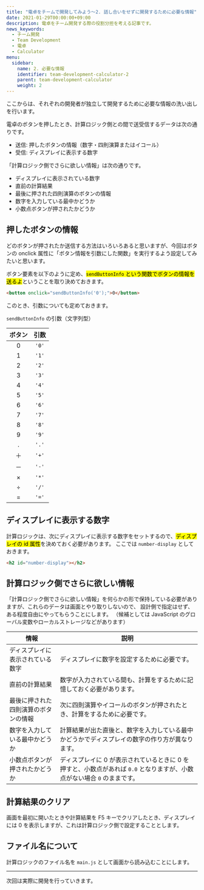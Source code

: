 ```yaml
---
title: "電卓をチームで開発してみよう～2. 話し合いをせずに開発するために必要な情報"
date: 2021-01-29T00:00:00+09:00
description: 電卓をチーム開発する際の役割分担を考える記事です。
news_keywords:
  - チーム開発
  - Team Development
  - 電卓
  - Calculator
menu:
  sidebar:
    name: 2. 必要な情報
    identifier: team-development-calculator-2
    parent: team-development-calculator
    weight: 2
---
```


ここからは、それぞれの開発者が独立して開発するために必要な情報の洗い出しを行います。

電卓のボタンを押したとき、計算ロジック側との間で送受信するデータは次の通りです。

- 送信: 押したボタンの情報（数字・四則演算またはイコール）
- 受信: ディスプレイに表示する数字

「計算ロジック側でさらに欲しい情報」は次の通りです。

- ディスプレイに表示されている数字
- 直前の計算結果
- 最後に押された四則演算のボタンの情報
- 数字を入力している最中かどうか
- 小数点ボタンが押されたかどうか

## 押したボタンの情報

どのボタンが押されたか送信する方法はいろいろあると思いますが、今回はボタンの onclick 属性に「ボタン情報を引数にした関数」を実行するよう設定してみたいと思います。

ボタン要素を以下のように定め、<mark>`sendButtonInfo` という関数でボタンの情報を送るよ</mark>ということを取り決めておきます。

```html
<button onclick="sendButtonInfo('0');">0</button>
```

このとき、引数についても定めておきます。

`sendButtonInfo` の引数（文字列型）

|ボタン|引数|
|:---:|:---:|
|0|`'0'`|
|1|`'1'`|
|2|`'2'`|
|3|`'3'`|
|4|`'4'`|
|5|`'5'`|
|6|`'6'`|
|7|`'7'`|
|8|`'8'`|
|9|`'9'`|
|.|`'.'`|
|＋|`'+'`|
|－|`'-'`|
|×|`'*'`|
|÷|`'/'`|
|=|`'='`|

## ディスプレイに表示する数字

計算ロジックは、次にディスプレイに表示する数字をセットするので、<mark>ディスプレイの id 属性</mark>を決めておく必要があります。
ここでは `number-display` としておきます。

```html
<h2 id="number-display"></h2>
```

## 計算ロジック側でさらに欲しい情報

「計算ロジック側でさらに欲しい情報」を何らかの形で保持している必要がありますが、これらのデータは画面とやり取りしないので、
設計側で指定はせず、ある程度自由にやってもらうことにします。
（候補としては JavaScript のグローバル変数やローカルストレージなどがあります）

|情報|説明|
|---|---|
|ディスプレイに表示されている数字|ディスプレイに数字を設定するために必要です。|
|直前の計算結果|数字が入力されている間も、計算をするために記憶しておく必要があります。|
|最後に押された四則演算のボタンの情報|次に四則演算やイコールのボタンが押されたとき、計算をするために必要です。|
|数字を入力している最中かどうか|計算結果が出た直後と、数字を入力している最中かどうかでディスプレイの数字の作り方が異なります。|
|小数点ボタンが押されたかどうか|ディスプレイに 0 が表示されているときに 0 を押すと、小数点があれば `0.0` となりますが、小数点がない場合 `0` のままです。|

## 計算結果のクリア

画面を最初に開いたときや計算結果を F5 キーでクリアしたとき、ディスプレイには 0 を表示しますが、これは計算ロジック側で設定することとします。

## ファイル名について

計算ロジックのファイル名を `main.js` として画面から読み込むことにします。

---

次回は実際に開発を行っていきます。
